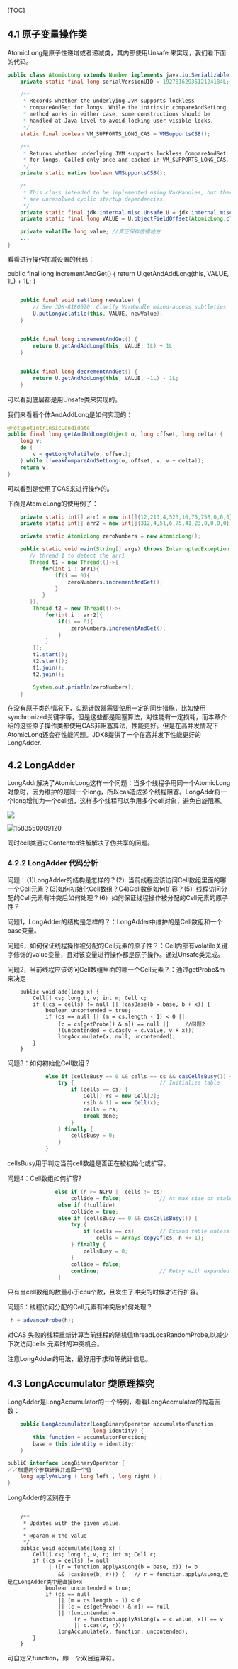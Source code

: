 [TOC]

## 4.1 原子变量操作类

AtomicLong是原子性递增或者递减类，其内部使用Unsafe 来实现，我们看下面的代码。

```java
public class AtomicLong extends Number implements java.io.Serializable {
    private static final long serialVersionUID = 1927816293512124184L;

    /**
     * Records whether the underlying JVM supports lockless
     * compareAndSet for longs. While the intrinsic compareAndSetLong
     * method works in either case, some constructions should be
     * handled at Java level to avoid locking user-visible locks.
     */
    static final boolean VM_SUPPORTS_LONG_CAS = VMSupportsCS8();

    /**
     * Returns whether underlying JVM supports lockless CompareAndSet
     * for longs. Called only once and cached in VM_SUPPORTS_LONG_CAS.
     */
    private static native boolean VMSupportsCS8();

    /*
     * This class intended to be implemented using VarHandles, but there
     * are unresolved cyclic startup dependencies.
     */
    private static final jdk.internal.misc.Unsafe U = jdk.internal.misc.Unsafe.getUnsafe();
    private static final long VALUE = U.objectFieldOffset(AtomicLong.class, "value");

    private volatile long value; //真正保存值得地方
    ...
}
```

看看进行操作加减设置的代码：

public final long incrementAndGet() {
        return U.getAndAddLong(this, VALUE, 1L) + 1L;
    }

```java

    public final void set(long newValue) {
        // See JDK-8180620: Clarify VarHandle mixed-access subtleties
        U.putLongVolatile(this, VALUE, newValue);
    }
    

    public final long incrementAndGet() {
        return U.getAndAddLong(this, VALUE, 1L) + 1L;
    }


    public final long decrementAndGet() {
        return U.getAndAddLong(this, VALUE, -1L) - 1L;
    }

```
可以看到底层都是用Unsafe类来实现的。

我们来看看个体AndAddLong是如何实现的：

```java
@HotSpotIntrinsicCandidate
public final long getAndAddLong(Object o, long offset, long delta) {
    long v;
    do {
        v = getLongVolatile(o, offset);
    } while (!weakCompareAndSetLong(o, offset, v, v + delta));
    return v;
}
```
可以看到是使用了CAS来进行操作的。

下面是AtomicLong的使用例子：

```java
    private static int[] arr1 = new int[]{12,213,4,523,16,75,758,0,0,0};
    private static int[] arr2 = new int[]{312,4,51,6,75,41,23,0,0,0,0};

    private static AtomicLong zeroNumbers = new AtomicLong();

    public static void main(String[] args) throws InterruptedException {
       // thread 1 to detect the arr1
       Thread t1 = new Thread(()->{
           for(int i : arr1){
               if(i == 0){
                   zeroNumbers.incrementAndGet();
               }
           }
       });
        Thread t2 = new Thread(()->{
            for(int i : arr2){
                if(i == 0){
                    zeroNumbers.incrementAndGet();
                }
            }
        });
        t1.start();
        t2.start();
        t1.join();
        t2.join();

        System.out.println(zeroNumbers);
    }
```

在没有原子类的情况下，实现计数器需要使用一定的同步措施，比如使用synchronized关键字等，但是这些都是阻塞算法，对性能有一定损耗，而本章介绍的这些原子操作类都使用CAS非阻塞算法，性能更好。但是在高并发情况下AtomicLong还会存性能问题。JDK8提供了一个在高并发下性能更好的LongAdder.

## 4.2 LongAdder

LongAddr解决了AtomicLong这样一个问题：当多个线程争用同一个AtomicLong对象时，因为维护的是同一个long，所以cas造成多个线程阻塞。LongAddr将一个long增加为一个cell组，这样多个线程可以争用多个cell对象，避免自旋阻塞。

![](https://pic.downk.cc/item/5e6311a598271cb2b8a02d94.jpg)

![1583550909120](C:\Users\Raven\AppData\Roaming\Typora\typora-user-images\1583550909120.png)

同时cell类通过Contented注解解决了伪共享的问题。

### 4.2.2 LongAdder 代码分析

问题：（1)LongAdder的结构是怎样的？(2）当前线程应该访问Cell数组里面的哪一个Cell元素？(3)如何初始化Cell数组？C4)Cell数组如何扩容？(5）线程访问分配的Cell元素有冲突后如何处理？(6）如何保证线程操作被分配的Cell元素的原子性？

问题1，LongAdder的结构是怎样的？：LongAdder中维护的是Cell数组和一个base变量。

问题6，如何保证线程操作被分配的Cell元素的原子性？：Cell内部有volatile关键字修饰的value变量，且对该变量进行操作都是原子操作。通过Unsafe类完成。

问题2，当前线程应该访问Cell数组里面的哪一个Cell元素？：通过getProbe&m来决定

```
    public void add(long x) {
        Cell[] cs; long b, v; int m; Cell c;
        if ((cs = cells) != null || !casBase(b = base, b + x)) {
            boolean uncontended = true;
            if (cs == null || (m = cs.length - 1) < 0 ||
                (c = cs[getProbe() & m]) == null ||		//问题2
                !(uncontended = c.cas(v = c.value, v + x))) 
                longAccumulate(x, null, uncontended);
        }
    }
```

问题3：如何初始化Cell数组？

```java
            else if (cellsBusy == 0 && cells == cs && casCellsBusy()) {
                try {                           // Initialize table
                    if (cells == cs) {
                        Cell[] rs = new Cell[2];
                        rs[h & 1] = new Cell(x);
                        cells = rs;
                        break done;
                    }
                } finally {
                    cellsBusy = 0;
                }
            }
```

cellsBusy用于判定当前cell数组是否正在被初始化或扩容。

问题4：Cell数组如何扩容?

```java
               else if (n >= NCPU || cells != cs)  
                    collide = false;            // At max size or stale
                else if (!collide)
                    collide = true;
                else if (cellsBusy == 0 && casCellsBusy()) {
                    try {
                        if (cells == cs)        // Expand table unless stale
                            cells = Arrays.copyOf(cs, n << 1);
                    } finally {
                        cellsBusy = 0;
                    }
                    collide = false;
                    continue;                   // Retry with expanded table
                }
```

只有当cell数组的数量小于cpu个数，且发生了冲突的时候才进行扩容。

问题5：线程访问分配的Cell元素有冲突后如何处理？

```java
 h = advanceProbe(h);
```

对CAS 失败的线程重新计算当前线程的随机值threadLocaRandomProbe,以减少下次访问cells 元素时的冲突机会。

注意LongAdder的用法，最好用于求和等统计信息。

## 4.3 LongAccumulator 类原理探究

LongAdder是LongAccumulator的一个特例，看看LongAccmulator的构造函数：

```java
    public LongAccumulator(LongBinaryOperator accumulatorFunction,
                           long identity) {
        this.function = accumulatorFunction;
        base = this.identity = identity;
    }

publiC interface LongBinaryOperator {
／／根据两个参数计算并返回一个值
	long applyAsLong ( long left , long right ) ;
}
```

LongAdder的区别在于

```

    /**
     * Updates with the given value.
     *
     * @param x the value
     */
    public void accumulate(long x) {
        Cell[] cs; long b, v, r; int m; Cell c;
        if ((cs = cells) != null
            || ((r = function.applyAsLong(b = base, x)) != b
                && !casBase(b, r))) {	// r = function.applyAsLong,但是在LongAdder类中是直接b+x
            boolean uncontended = true;
            if (cs == null
                || (m = cs.length - 1) < 0
                || (c = cs[getProbe() & m]) == null
                || !(uncontended =
                     (r = function.applyAsLong(v = c.value, x)) == v
                     || c.cas(v, r)))
                longAccumulate(x, function, uncontended);
        }
    }

```

可自定义function，即一个双目运算符。